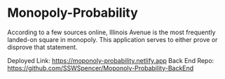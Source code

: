 # Monopoly-Probability
According to a few sources online, Illinois Avenue is the most frequently landed-on square in monopoly. This application serves to either prove or disprove that statement.


Deployed Link: https://moponoly-probability.netlify.app
Back End Repo: https://github.com/SSWSpencer/Moponoly-Probability-BackEnd
